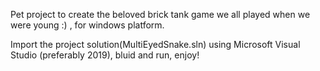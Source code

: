 Pet project to create the beloved brick tank game we all played when we were young :) , for windows platform.

Import the project solution(MultiEyedSnake.sln) using Microsoft Visual Studio (preferably 2019), bluid and run, enjoy!
